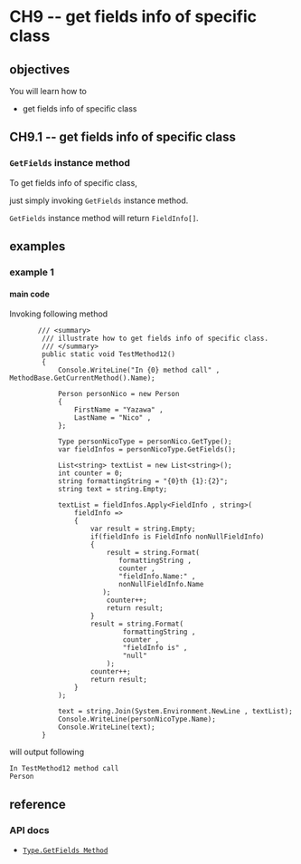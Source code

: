# CH9 -- get fields info of specific class
## objectives
You will learn how to

+ get fields info of specific class

## CH9.1 -- get fields info of specific class
### `GetFields` instance method
To get fields info of specific class,

just simply invoking `GetFields` instance method.

`GetFields` instance method will return `FieldInfo[]`.

## examples
### example 1
#### main code
Invoking following method

```
       /// <summary>
        /// illustrate how to get fields info of specific class.
        /// </summary>
        public static void TestMethod12()
        {
            Console.WriteLine("In {0} method call" , MethodBase.GetCurrentMethod().Name);

            Person personNico = new Person
            {
                FirstName = "Yazawa" ,
                LastName = "Nico" ,
            };

            Type personNicoType = personNico.GetType();
            var fieldInfos = personNicoType.GetFields();

            List<string> textList = new List<string>();
            int counter = 0;
            string formattingString = "{0}th {1}:{2}";
            string text = string.Empty;

            textList = fieldInfos.Apply<FieldInfo , string>(
                fieldInfo =>
                {
                    var result = string.Empty;
                    if(fieldInfo is FieldInfo nonNullFieldInfo)
                    {
                        result = string.Format(
                           formattingString ,
                           counter ,
                           "fieldInfo.Name:" ,
                           nonNullFieldInfo.Name
                       );
                        counter++;
                        return result;
                    }
                    result = string.Format(
                            formattingString ,
                            counter ,
                            "fieldInfo is" ,
                            "null"
                        );
                    counter++;
                    return result;
                }
            );

            text = string.Join(System.Environment.NewLine , textList);
            Console.WriteLine(personNicoType.Name);
            Console.WriteLine(text);
        }
```

will output following

```
In TestMethod12 method call
Person

```

## reference
### API docs
+ [`Type.GetFields Method`](https://learn.microsoft.com/en-us/dotnet/api/system.type.getmembers?view=netframework-4.8.1)